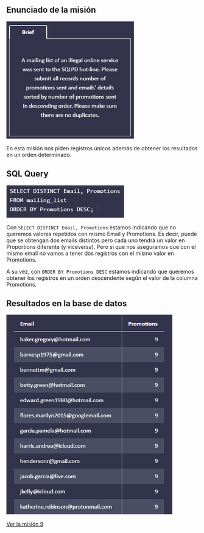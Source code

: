## Enunciado de la misión

![Enunciado](https://github.com/alafa/theegg_ai/blob/master/tarea_43/images/8.1.PNG?raw=true)

En esta misión nos piden registros únicos además de obtener los resultados en un orden determinado.

## SQL Query

![sql_query](https://github.com/alafa/theegg_ai/blob/master/tarea_43/images/8.2.PNG?raw=true)

Con `SELECT DISTINCT Email, Promotions` estamos indicando que no queremos valores repetidos con mismo Email y Promotions.
Es decir, puede que se obtengan dos emails distintos pero cada uno tendrá un valor en Proportions diferente (y viceversa).
Pero si que nos aseguramos que con el mismo email no vamos a tener dos registros con el mismo valor en Promotions.

A su vez, con `ORDER BY Promotions DESC` estamos indicando que queremos obtener los registros en un orden descendente
según el valor de la columna Promotions.

## Resultados en la base de datos

![result](https://github.com/alafa/theegg_ai/blob/master/tarea_43/images/8.3.PNG?raw=true)

[Ver la misión 9](https://github.com/alafa/theegg_ai/blob/master/tarea_43/mission_9.md)